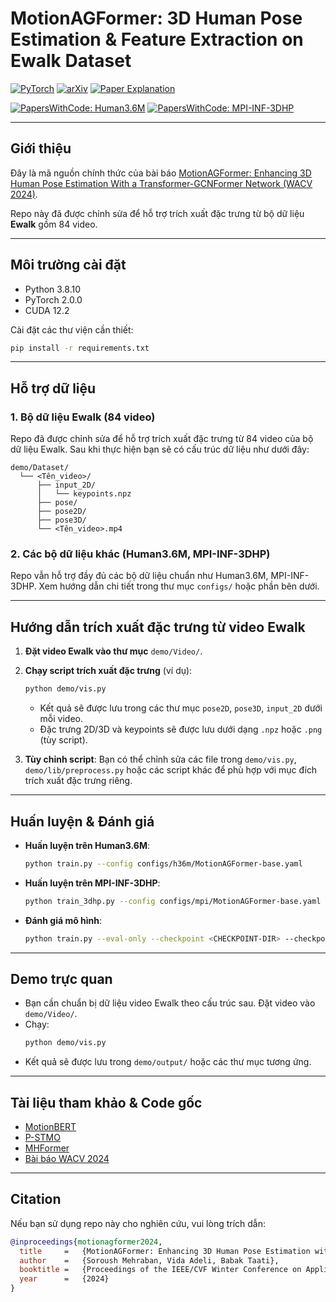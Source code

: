 # MotionAGFormer: 3D Human Pose Estimation & Feature Extraction on Ewalk Dataset

[![PyTorch](https://img.shields.io/badge/PyTorch-ee4c2c?logo=pytorch&logoColor=white)](https://pytorch.org/get-started/locally/) [![arXiv](https://img.shields.io/badge/arXiv-2210.06551-b31b1b.svg)](https://arxiv.org/abs/2310.16288) [![Paper Explanation](https://img.shields.io/badge/-Paper%20Explanation%20in%209%20Minutes-ea3323?logo=youtube)](https://youtu.be/iyLhxPjwBuQ?si=yoG-wlz7N1fq-PmY)

[![PapersWithCode: Human3.6M](https://img.shields.io/endpoint.svg?url=https://paperswithcode.com/badge/motionagformer-enhancing-3d-human-pose/monocular-3d-human-pose-estimation-on-human3)](https://paperswithcode.com/sota/monocular-3d-human-pose-estimation-on-human3?p=motionagformer-enhancing-3d-human-pose)
[![PapersWithCode: MPI-INF-3DHP](https://img.shields.io/endpoint.svg?url=https://paperswithcode.com/badge/motionagformer-enhancing-3d-human-pose/3d-human-pose-estimation-on-mpi-inf-3dhp?metric=MPJPE)](https://paperswithcode.com/sota/3d-human-pose-estimation-on-mpi-inf-3dhp?metric=MPJPE&p=motionagformer-enhancing-3d-human-pose)

---

## Giới thiệu

Đây là mã nguồn chính thức của bài báo [MotionAGFormer: Enhancing 3D Human Pose Estimation With a Transformer-GCNFormer Network (WACV 2024)](https://openaccess.thecvf.com/content/WACV2024/html/Mehraban_MotionAGFormer_Enhancing_3D_Human_Pose_Estimation_With_a_Transformer-GCNFormer_Network_WACV_2024_paper.html).

Repo này đã được chỉnh sửa để hỗ trợ trích xuất đặc trưng từ bộ dữ liệu **Ewalk** gồm 84 video.

---

## Môi trường cài đặt

- Python 3.8.10
- PyTorch 2.0.0
- CUDA 12.2

Cài đặt các thư viện cần thiết:

```bash
pip install -r requirements.txt
```

---

## Hỗ trợ dữ liệu

### 1. Bộ dữ liệu Ewalk (84 video)

Repo đã được chỉnh sửa để hỗ trợ trích xuất đặc trưng từ 84 video của bộ dữ liệu Ewalk. Sau khi thực hiện bạn sẽ có cấu trúc dữ liệu như dưới đây:

```
demo/Dataset/
  └── <Tên_video>/
      ├── input_2D/
      │   └── keypoints.npz
      ├── pose/
      ├── pose2D/
      ├── pose3D/
      └── <Tên_video>.mp4
```

### 2. Các bộ dữ liệu khác (Human3.6M, MPI-INF-3DHP)

Repo vẫn hỗ trợ đầy đủ các bộ dữ liệu chuẩn như Human3.6M, MPI-INF-3DHP. Xem hướng dẫn chi tiết trong thư mục `configs/` hoặc phần bên dưới.

---

## Hướng dẫn trích xuất đặc trưng từ video Ewalk

1. **Đặt video Ewalk vào thư mục** `demo/Video/`.
2. **Chạy script trích xuất đặc trưng** (ví dụ):
   ```bash
   python demo/vis.py
   ```
   - Kết quả sẽ được lưu trong các thư mục `pose2D`, `pose3D`, `input_2D` dưới mỗi video.
   - Đặc trưng 2D/3D và keypoints sẽ được lưu dưới dạng `.npz` hoặc `.png` (tùy script).

3. **Tùy chỉnh script**: Bạn có thể chỉnh sửa các file trong `demo/vis.py`, `demo/lib/preprocess.py` hoặc các script khác để phù hợp với mục đích trích xuất đặc trưng riêng.

---

## Huấn luyện & Đánh giá

- **Huấn luyện trên Human3.6M**:
  ```bash
  python train.py --config configs/h36m/MotionAGFormer-base.yaml
  ```
- **Huấn luyện trên MPI-INF-3DHP**:
  ```bash
  python train_3dhp.py --config configs/mpi/MotionAGFormer-base.yaml
  ```
- **Đánh giá mô hình**:
  ```bash
  python train.py --eval-only --checkpoint <CHECKPOINT-DIR> --checkpoint-file <FILE> --config <CONFIG>
  ```

---

## Demo trực quan

- Bạn cần chuẩn bị dữ liệu video Ewalk theo cấu trúc sau. Đặt video vào `demo/Video/`.
- Chạy:
  ```bash
  python demo/vis.py
  ```
- Kết quả sẽ được lưu trong `demo/output/` hoặc các thư mục tương ứng.

---

## Tài liệu tham khảo & Code gốc

- [MotionBERT](https://github.com/Walter0807/MotionBERT)
- [P-STMO](https://github.com/paTRICK-swk/P-STMO)
- [MHFormer](https://github.com/Vegetebird/MHFormer)
- [Bài báo WACV 2024](https://openaccess.thecvf.com/content/WACV2024/html/Mehraban_MotionAGFormer_Enhancing_3D_Human_Pose_Estimation_With_a_Transformer-GCNFormer_Network_WACV_2024_paper.html)

---

## Citation

Nếu bạn sử dụng repo này cho nghiên cứu, vui lòng trích dẫn:

```bibtex
@inproceedings{motionagformer2024,
  title     =   {MotionAGFormer: Enhancing 3D Human Pose Estimation with a Transformer-GCNFormer Network}, 
  author    =   {Soroush Mehraban, Vida Adeli, Babak Taati},
  booktitle =   {Proceedings of the IEEE/CVF Winter Conference on Applications of Computer Vision},
  year      =   {2024}
}
```

